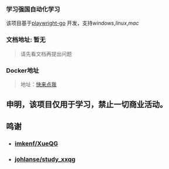 ### 学习强国自动化学习


该项目基于[playwright-go](https://github.com/mxschmitt/playwright-go) 开发，支持*windows*,*linux*,*mac*


### 文档地址: 暂无
> 请先看文档再提出问题
### Docker地址
>地址：[快来点我](https://hub.docker.com/r/heyibear/study_xxqg)

##  申明，该项目仅用于学习，禁止一切商业活动。

## 鸣谢

+ ### [imkenf/XueQG](https://github.com/imkenf/XueQG)
+ ### [johlanse/study_xxqg](https://github.com/johlanse/study_xxqg)